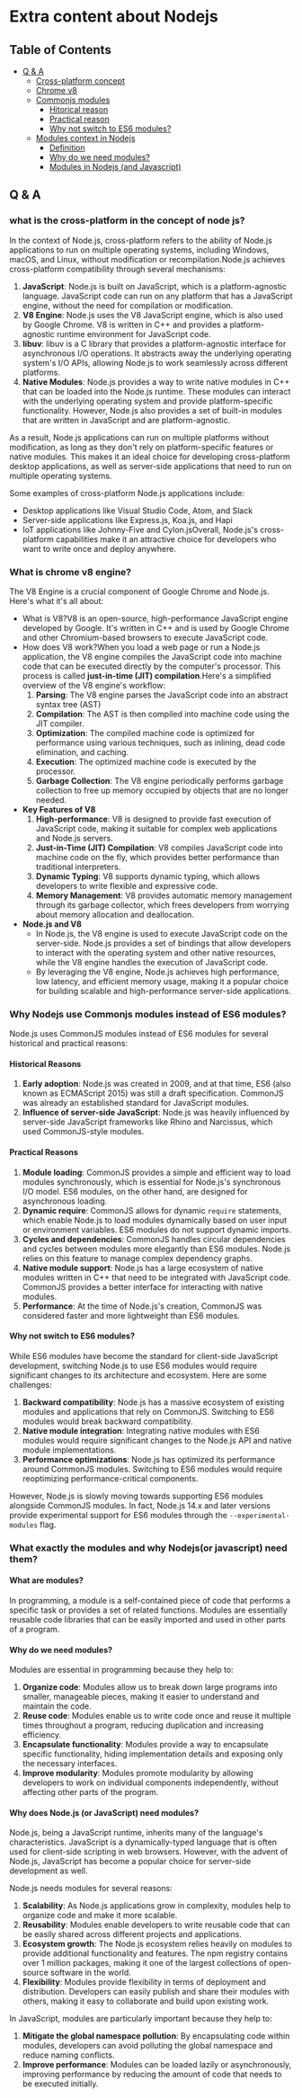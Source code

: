 # Extra content about Nodejs

## Table of Contents

- [Q & A](#q--a)
  - [Cross-platform concept](#what-is-the-cross-platform-in-the-concept-of-node-js)
  - [Chrome v8](#what-is-chrome-v8-engine)
  - [Commonjs modules](#why-nodejs-use-commonjs-modules-instead-of-es6-modules)
    - [Hitorical reason](#historical-reasons)
    - [Practical reason](#practical-reasons)
    - [Why not switch to ES6 modules?](#why-not-switch-to-es6-modules)
  - [Modules context in Nodejs](#what-exactly-the-modules-and-why-nodejsor-javascript-need-them)
    - [Definition](#what-are-modules)
    - [Why do we need modules?](#why-do-we-need-modules)
    - [Modules in Nodejs (and Javascript)](#why-does-nodejs-or-javascript-need-modules)

## Q & A

### what is the cross-platform in the concept of node js?

In the context of Node.js, cross-platform refers to the ability of Node.js applications to run on multiple operating systems, including Windows, macOS, and Linux, without modification or recompilation.Node.js achieves cross-platform compatibility through several mechanisms:

1. **JavaScript**: Node.js is built on JavaScript, which is a platform-agnostic language. JavaScript code can run on any platform that has a JavaScript engine, without the need for compilation or modification.
2. **V8 Engine**: Node.js uses the V8 JavaScript engine, which is also used by Google Chrome. V8 is written in C++ and provides a platform-agnostic runtime environment for JavaScript code.
3. **libuv**: libuv is a C library that provides a platform-agnostic interface for asynchronous I/O operations. It abstracts away the underlying operating system's I/O APIs, allowing Node.js to work seamlessly across different platforms.
4. **Native Modules**: Node.js provides a way to write native modules in C++ that can be loaded into the Node.js runtime. These modules can interact with the underlying operating system and provide platform-specific functionality. However, Node.js also provides a set of built-in modules that are written in JavaScript and are platform-agnostic.

As a result, Node.js applications can run on multiple platforms without modification, as long as they don't rely on platform-specific features or native modules. This makes it an ideal choice for developing cross-platform desktop applications, as well as server-side applications that need to run on multiple operating systems.

Some examples of cross-platform Node.js applications include:

- Desktop applications like Visual Studio Code, Atom, and Slack
- Server-side applications like Express.js, Koa.js, and Hapi
- IoT applications like Johnny-Five and Cylon.jsOverall, Node.js's cross-platform capabilities make it an attractive choice for developers who want to write once and deploy anywhere.

### What is chrome v8 engine?

The V8 Engine is a crucial component of Google Chrome and Node.js. Here's what it's all about:

- What is V8?V8 is an open-source, high-performance JavaScript engine developed by Google. It's written in C++ and is used by Google Chrome and other Chromium-based browsers to execute JavaScript code.
- How does V8 work?When you load a web page or run a Node.js application, the V8 engine compiles the JavaScript code into machine code that can be executed directly by the computer's processor. This process is called **just-in-time (JIT) compilation**.Here's a simplified overview of the V8 engine's workflow:
  1.  **Parsing**: The V8 engine parses the JavaScript code into an abstract syntax tree (AST)
  2.  **Compilation**: The AST is then compiled into machine code using the JIT compiler.
  3.  **Optimization**: The compiled machine code is optimized for performance using various techniques, such as inlining, dead code elimination, and caching.
  4.  **Execution**: The optimized machine code is executed by the processor.
  5.  **Garbage Collection**: The V8 engine periodically performs garbage collection to free up memory occupied by objects that are no longer needed.
- **Key Features of V8**
  1. **High-performance**: V8 is designed to provide fast execution of JavaScript code, making it suitable for complex web applications and Node.js servers.
  2. **Just-in-Time (JIT) Compilation**: V8 compiles JavaScript code into machine code on the fly, which provides better performance than traditional interpreters.
  3. **Dynamic Typing**: V8 supports dynamic typing, which allows developers to write flexible and expressive code.
  4. **Memory Management**: V8 provides automatic memory management through its garbage collector, which frees developers from worrying about memory allocation and deallocation.
- **Node.js and V8**
  - In Node.js, the V8 engine is used to execute JavaScript code on the server-side. Node.js provides a set of bindings that allow developers to interact with the operating system and other native resources, while the V8 engine handles the execution of JavaScript code.
  - By leveraging the V8 engine, Node.js achieves high performance, low latency, and efficient memory usage, making it a popular choice for building scalable and high-performance server-side applications.

### Why Nodejs use Commonjs modules instead of ES6 modules?

Node.js uses CommonJS modules instead of ES6 modules for several historical and practical reasons:

#### Historical Reasons

1. **Early adoption**: Node.js was created in 2009, and at that time, ES6 (also known as ECMAScript 2015) was still a draft specification. CommonJS was already an established standard for JavaScript modules.
2. **Influence of server-side JavaScript**: Node.js was heavily influenced by server-side JavaScript frameworks like Rhino and Narcissus, which used CommonJS-style modules.

#### Practical Reasons

1. **Module loading**: CommonJS provides a simple and efficient way to load modules synchronously, which is essential for Node.js's synchronous I/O model. ES6 modules, on the other hand, are designed for asynchronous loading.
2. **Dynamic require**: CommonJS allows for dynamic `require` statements, which enable Node.js to load modules dynamically based on user input or environment variables. ES6 modules do not support dynamic imports.
3. **Cycles and dependencies**: CommonJS handles circular dependencies and cycles between modules more elegantly than ES6 modules. Node.js relies on this feature to manage complex dependency graphs.
4. **Native module support**: Node.js has a large ecosystem of native modules written in C++ that need to be integrated with JavaScript code. CommonJS provides a better interface for interacting with native modules.
5. **Performance**: At the time of Node.js's creation, CommonJS was considered faster and more lightweight than ES6 modules.

#### Why not switch to ES6 modules?

While ES6 modules have become the standard for client-side JavaScript development, switching Node.js to use ES6 modules would require significant changes to its architecture and ecosystem. Here are some challenges:

1. **Backward compatibility**: Node.js has a massive ecosystem of existing modules and applications that rely on CommonJS. Switching to ES6 modules would break backward compatibility.
2. **Native module integration**: Integrating native modules with ES6 modules would require significant changes to the Node.js API and native module implementations.
3. **Performance optimizations**: Node.js has optimized its performance around CommonJS modules. Switching to ES6 modules would require reoptimizing performance-critical components.

However, Node.js is slowly moving towards supporting ES6 modules alongside CommonJS modules. In fact, Node.js 14.x and later versions provide experimental support for ES6 modules through the `--experimental-modules` flag.

### What exactly the modules and why Nodejs(or javascript) need them?

#### What are modules?

In programming, a module is a self-contained piece of code that performs a specific task or provides a set of related functions. Modules are essentially reusable code libraries that can be easily imported and used in other parts of a program.

#### Why do we need modules?

Modules are essential in programming because they help to:

1. **Organize code**: Modules allow us to break down large programs into smaller, manageable pieces, making it easier to understand and maintain the code.
2. **Reuse code**: Modules enable us to write code once and reuse it multiple times throughout a program, reducing duplication and increasing efficiency.
3. **Encapsulate functionality**: Modules provide a way to encapsulate specific functionality, hiding implementation details and exposing only the necessary interfaces.
4. **Improve modularity**: Modules promote modularity by allowing developers to work on individual components independently, without affecting other parts of the program.

#### Why does Node.js (or JavaScript) need modules?

Node.js, being a JavaScript runtime, inherits many of the language's characteristics. JavaScript is a dynamically-typed language that is often used for client-side scripting in web browsers. However, with the advent of Node.js, JavaScript has become a popular choice for server-side development as well.

Node.js needs modules for several reasons:

1. **Scalability**: As Node.js applications grow in complexity, modules help to organize code and make it more scalable.
2. **Reusability**: Modules enable developers to write reusable code that can be easily shared across different projects and applications.
3. **Ecosystem growth**: The Node.js ecosystem relies heavily on modules to provide additional functionality and features. The npm registry contains over 1 million packages, making it one of the largest collections of open-source software in the world.
4. **Flexibility**: Modules provide flexibility in terms of deployment and distribution. Developers can easily publish and share their modules with others, making it easy to collaborate and build upon existing work.

In JavaScript, modules are particularly important because they help to:

1. **Mitigate the global namespace pollution**: By encapsulating code within modules, developers can avoid polluting the global namespace and reduce naming conflicts.
2. **Improve performance**: Modules can be loaded lazily or asynchronously, improving performance by reducing the amount of code that needs to be executed initially.
